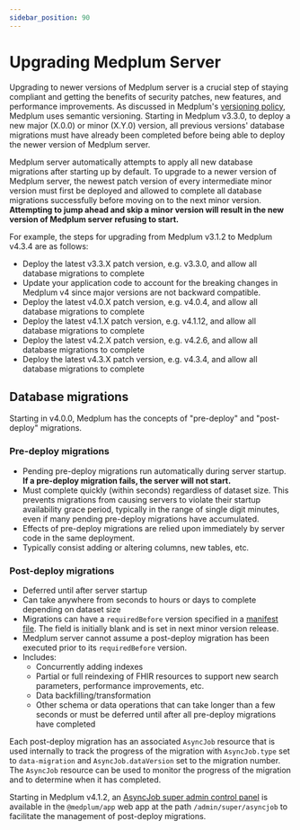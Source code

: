 ```yaml
---
sidebar_position: 90
---
```


# Upgrading Medplum Server

Upgrading to newer versions of Medplum server is a crucial step of staying compliant and getting
the benefits of security patches, new features, and performance improvements. As discussed in
Medplum's [versioning policy](/docs/compliance/versions), Medplum uses semantic versioning. Starting in
Medplum v3.3.0, to deploy a new major (X.0.0) or minor (X.Y.0) version, all previous versions' database
migrations must have already been completed before being able to deploy the newer version of Medplum server.

Medplum server automatically attempts to apply all new database migrations after starting up by default.
To upgrade to a newer version of Medplum server, the newest patch version of every intermediate minor version
must first be deployed and allowed to complete all database migrations successfully before moving on to the next
minor version. **Attempting to jump ahead and skip a minor version will result in the new version of Medplum server refusing to start.**

For example, the steps for upgrading from Medplum v3.1.2 to Medplum v4.3.4 are as follows:

- Deploy the latest v3.3.X patch version, e.g. v3.3.0, and allow all database migrations to complete
- Update your application code to account for the breaking changes in Medplum v4 since major versions are not backward compatible.
- Deploy the latest v4.0.X patch version, e.g. v4.0.4, and allow all database migrations to complete
- Deploy the latest v4.1.X patch version, e.g. v4.1.12, and allow all database migrations to complete
- Deploy the latest v4.2.X patch version, e.g. v4.2.6, and allow all database migrations to complete
- Deploy the latest v4.3.X patch version, e.g. v4.3.4, and allow all database migrations to complete

## Database migrations

Starting in v4.0.0, Medplum has the concepts of "pre-deploy" and "post-deploy" migrations.

### Pre-deploy migrations

- Pending pre-deploy migrations run automatically during server startup. **If a pre-deploy migration fails, the server will not start.**
- Must complete quickly (within seconds) regardless of dataset size. This prevents migrations from causing servers to violate their startup availability grace period, typically in the range of single digit minutes, even if many pending pre-deploy migrations have accumulated.
- Effects of pre-deploy migrations are relied upon immediately by server code in the same deployment.
- Typically consist adding or altering columns, new tables, etc.

### Post-deploy migrations

- Deferred until after server startup
- Can take anywhere from seconds to hours or days to complete depending on dataset size
- Migrations can have a `requiredBefore` version specified in a [manifest file](https://github.com/medplum/medplum/blob/main/packages/server/src/migrations/data/data-version-manifest.json). The field is initially blank and is set in next minor version release.
- Medplum server cannot assume a post-deploy migration has been executed prior to its `requiredBefore` version.
- Includes:
  - Concurrently adding indexes
  - Partial or full reindexing of FHIR resources to support new search parameters, performance improvements, etc.
  - Data backfilling/transformation
  - Other schema or data operations that can take longer than a few seconds or must be deferred until after all pre-deploy migrations have completed

Each post-deploy migration has an associated `AsyncJob` resource that is used internally to track the progress of the migration with `AsyncJob.type` set to `data-migration` and `AsyncJob.dataVersion` set to the migration number. The `AsyncJob` resource can be used to monitor the progress of the migration and to determine when it has completed.

Starting in Medplum v4.1.2, an [AsyncJob super admin control panel](https://github.com/medplum/medplum/pull/6862) is available in the `@medplum/app` web app at the path `/admin/super/asyncjob` to facilitate the management of post-deploy migrations.
